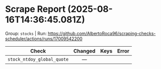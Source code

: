 # Scrape Report (2025-08-16T14:36:45.081Z)

Group: `stocks`  |  Run: https://github.com/AlbertoRoca96/scraping-checks-scheduler/actions/runs/17009542200

| Check | Changed | Keys | Error |
|---|:---:|:--|:--|
| `stock_ntdoy_global_quote` | — |  |  |
